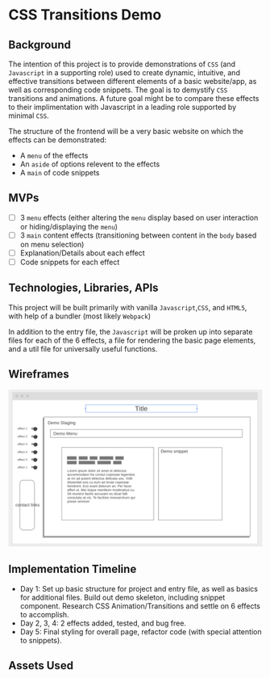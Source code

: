 # CSS Transitions Demo

## Background

The intention of this project is to provide demonstrations of `CSS` (and `Javascript` in a supporting role) used to create dynamic, intuitive, and effective transitions between different elements of a basic website/app, as well as corresponding code snippets. The goal is to demystify `CSS` transitions and animations. A future goal might be to compare these effects to their implimentation with Javascript in a leading role supported by minimal `CSS`.

The structure of the frontend will be a very basic website on which the effects can be demonstrated:
* A `menu` of the effects
* An `aside` of options relevent to the effects
* A `main` of code snippets

## MVPs
- [ ] 3 `menu` effects (either altering the `menu` display based on user interaction or hiding/displaying the `menu`)
- [ ] 3 `main` content effects (transitioning between content in the `body` based on menu selection)
- [ ] Explanation/Details about each effect
- [ ] Code snippets for each effect

## Technologies, Libraries, APIs

This project will be built primarily with vanilla `Javascript`,`CSS`, and `HTML5`, with help of a bundler (most likely `Webpack`)

In addition to the entry file, the `Javascript` will be proken up into separate files for each of the 6 effects, a file for rendering the basic page elements, and a util file for universally useful functions.

## Wireframes
![main view wireframe](https://github.com/mrcjbradley/CSS-Transitions/blob/master/wireframe.png)


## Implementation Timeline
- Day 1: Set up basic structure for project and entry file, as well as basics for additional files. Build out demo skeleton, including snippet component. Research CSS Animation/Transitions and settle on 6 effects to accomplish. 
- Day 2, 3, 4: 2 effects added, tested, and bug free. 
- Day 5: Final styling for overall page, refactor code (with special attention to snippets). 

## Assets Used 

<!-- Photo by Samir Belhamra @Grafixart_photo from Pexels 
- https://www.pexels.com/photo/time-lapse-photography-of-mountain-934964/?utm_content=attributionCopyText&utm_medium=referral&utm_source=pexels

- https://www.pexels.com/photo/sky-space-telescope-universe-41951/

- https://www.pexels.com/photo/sky-earth-space-working-2156/

Photo by Tobias Bjørkli from Pexels
- https://www.pexels.com/photo/photo-of-rocky-mountains-under-night-sky-1819662/

Photo by Sam Willis from Pexels
- https://www.pexels.com/photo/photo-of-night-sky-1154610/


Photo by Felix Mittermeier from Pexels
- https://www.pexels.com/photo/starry-sky-1205302/

- https://www.pexels.com/photo/stars-sky-night-galaxy-14676/

Photo by Toni Ivanov from Pexels
- https://www.pexels.com/photo/worm-s-eye-view-of-building-during-night-1454379/

Photo by Lucas França from Pexels
- https://www.pexels.com/photo/aerial-photography-of-buildings-1759815/

Photo by Zaid Abu Taha from Pexels
- https://www.pexels.com/photo/rock-formation-1405077/ -->